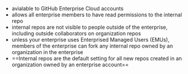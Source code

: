 
- avialable to GitHub Enterprise Cloud accounts
- allows all enterprise members to have read permissions to the internal repo
- internal repos are not visible to people outside of the enterprise, including outside collaborators on organization repos
- unless your enterprise uses Enterprised Managed Users (EMUs), members of the enterprise can fork any internal repo owned by an organization in the enterprise
- ==Internal repos are the default setting for all new repos created in an organization owned by an enterprise account==